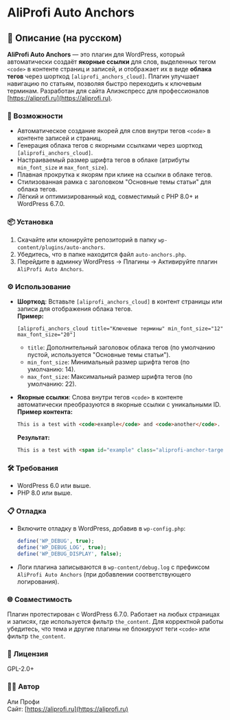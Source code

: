 # AliProfi Auto Anchors

## 📝 Описание (на русском)

**AliProfi Auto Anchors** — это плагин для WordPress, который автоматически создаёт **якорные ссылки** для слов, выделенных тегом `<code>` в контенте страниц и записей, и отображает их в виде **облака тегов** через шорткод `[aliprofi_anchors_cloud]`. Плагин улучшает навигацию по статьям, позволяя быстро переходить к ключевым терминам. Разработан для сайта Алиэкспресс для профессионалов [https://aliprofi.ru](https://aliprofi.ru).

### 🔧 Возможности
- Автоматическое создание якорей для слов внутри тегов `<code>` в контенте записей и страниц.
- Генерация облака тегов с якорными ссылками через шорткод `[aliprofi_anchors_cloud]`.
- Настраиваемый размер шрифта тегов в облаке (атрибуты `min_font_size` и `max_font_size`).
- Плавная прокрутка к якорям при клике на ссылки в облаке тегов.
- Стилизованная рамка с заголовком "Основные темы статьи" для облака тегов.
- Лёгкий и оптимизированный код, совместимый с PHP 8.0+ и WordPress 6.7.0.

### 📦 Установка
1. Скачайте или клонируйте репозиторий в папку `wp-content/plugins/auto-anchors`.
2. Убедитесь, что в папке находится файл `auto-anchors.php`.
3. Перейдите в админку WordPress → Плагины → Активируйте плагин `AliProfi Auto Anchors`.

### ⚙️ Использование
- **Шорткод**: Вставьте `[aliprofi_anchors_cloud]` в контент страницы или записи для отображения облака тегов.  
  **Пример:**
  ```shortcode
  [aliprofi_anchors_cloud title="Ключевые термины" min_font_size="12" max_font_size="20"]
  ```
  - `title`: Дополнительный заголовок облака тегов (по умолчанию пустой, используется "Основные темы статьи").
  - `min_font_size`: Минимальный размер шрифта тегов (по умолчанию: 14).
  - `max_font_size`: Максимальный размер шрифта тегов (по умолчанию: 22).

- **Якорные ссылки**: Слова внутри тегов `<code>` в контенте автоматически преобразуются в якорные ссылки с уникальными ID.  
  **Пример контента:**
  ```html
  This is a test with <code>example</code> and <code>another</code>.
  ```
  **Результат:**
  ```html
  This is a test with <span id="example" class="aliprofi-anchor-target">example</span> and <span id="another" class="aliprofi-anchor-target">another</span>.
  ```

### 🛠 Требования
- WordPress 6.0 или выше.
- PHP 8.0 или выше.

### 📋 Отладка
- Включите отладку в WordPress, добавив в `wp-config.php`:  
  ```php
  define('WP_DEBUG', true);
  define('WP_DEBUG_LOG', true);
  define('WP_DEBUG_DISPLAY', false);
  ```
- Логи плагина записываются в `wp-content/debug.log` с префиксом `AliProfi Auto Anchors` (при добавлении соответствующего логирования).

### 🌐 Совместимость
Плагин протестирован с WordPress 6.7.0. Работает на любых страницах и записях, где используется фильтр `the_content`. Для корректной работы убедитесь, что тема и другие плагины не блокируют теги `<code>` или фильтр `the_content`.

### 📜 Лицензия
GPL-2.0+

### 👨‍💻 Автор
Али Профи  
Сайт: [https://aliprofi.ru](https://aliprofi.ru)
